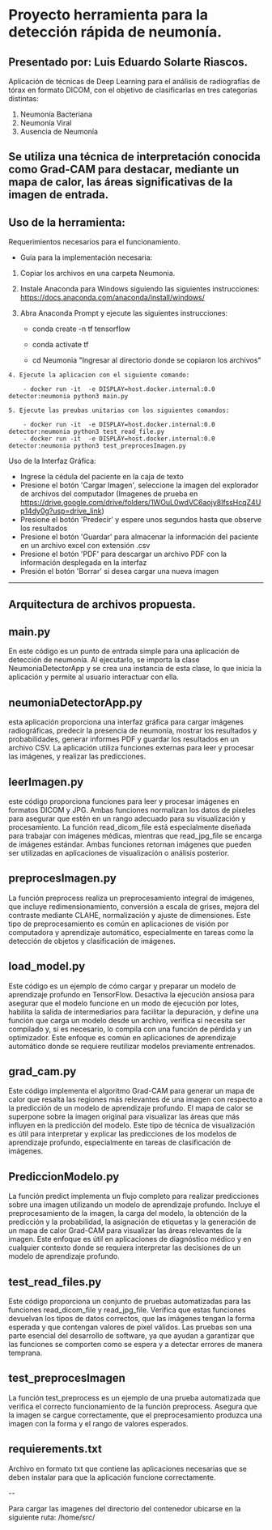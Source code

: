 # Proyecto herramienta para la detección rápida de neumonía.

## Presentado por: Luis Eduardo Solarte Riascos.

Aplicación de técnicas de Deep Learning para el análisis de radiografías de tórax en formato DICOM, con el objetivo de clasificarlas en tres categorías distintas:

1. Neumonía Bacteriana
2. Neumonía Viral
3. Ausencia de Neumonía

Se utiliza una técnica de interpretación conocida como Grad-CAM para destacar, mediante un mapa de calor, las áreas significativas de la imagen de entrada.
---

## Uso de la herramienta:

Requerimientos necesarios para el funcionamiento.

  - Guia para la implementación necesaria:
  
   1. Copiar los archivos en una carpeta Neumonia.
  
   2.  Instale Anaconda para Windows siguiendo las siguientes instrucciones:
       https://docs.anaconda.com/anaconda/install/windows/

   3. Abra Anaconda Prompt y ejecute las siguientes instrucciones:

		- conda create -n tf tensorflow

		- conda activate tf

        - cd Neumonia    "Ingresar al directorio donde se copiaron los archivos" 

	4. Ejecute la aplicacion con el siguiente comando:
		
		- docker run -it  -e DISPLAY=host.docker.internal:0.0 detector:neumonia python3 main.py
		
	5. Ejecute las preubas unitarias con los siguientes comandos:
		
		- docker run -it  -e DISPLAY=host.docker.internal:0.0 detector:neumonia python3 test_read_file.py
		- docker run -it  -e DISPLAY=host.docker.internal:0.0 detector:neumonia python3 test_preprocesImagen.py

  

Uso de la Interfaz Gráfica:

- Ingrese la cédula del paciente en la caja de texto
- Presione el botón 'Cargar Imagen', seleccione la imagen del explorador de archivos del computador (Imagenes de prueba en https://drive.google.com/drive/folders/1WOuL0wdVC6aojy8IfssHcqZ4Up14dy0g?usp=drive_link)
- Presione el botón 'Predecir' y espere unos segundos hasta que observe los resultados
- Presione el botón 'Guardar' para almacenar la información del paciente en un archivo excel con extensión .csv
- Presione el botón 'PDF' para descargar un archivo PDF con la información desplegada en la interfaz
- Presión el botón 'Borrar' si desea cargar una nueva imagen

---

## Arquitectura de archivos propuesta.

## main.py

En este código es un punto de entrada simple para una aplicación de detección de neumonía. Al ejecutarlo, se importa la clase NeumoniaDetectorApp y 
se crea una instancia de esta clase, lo que inicia la aplicación y permite al usuario interactuar con ella.

## neumoniaDetectorApp.py

esta aplicación proporciona una interfaz gráfica para cargar imágenes radiográficas, predecir la presencia de neumonía, mostrar los resultados 
y probabilidades, generar informes PDF y guardar los resultados en un archivo CSV. La aplicación utiliza funciones externas para leer y procesar 
las imágenes, y realizar las predicciones.

## leerImagen.py

 este código proporciona funciones para leer y procesar imágenes en formatos DICOM y JPG. Ambas funciones normalizan los datos de píxeles para 
 asegurar que estén en un rango adecuado para su visualización y procesamiento. La función read_dicom_file está especialmente diseñada para trabajar 
 con imágenes médicas, mientras que read_jpg_file se encarga de imágenes estándar. Ambas funciones retornan imágenes que pueden ser utilizadas 
 en aplicaciones de visualización o análisis posterior.

## preprocesImagen.py

La función preprocess realiza un preprocesamiento integral de imágenes, que incluye redimensionamiento, conversión a escala de grises, mejora 
del contraste mediante CLAHE, normalización y ajuste de dimensiones. Este tipo de preprocesamiento es común en aplicaciones de visión por computadora
y aprendizaje automático, especialmente en tareas como la detección de objetos y clasificación de imágenes.

## load_model.py

Este código es un ejemplo de cómo cargar y preparar un modelo de aprendizaje profundo en TensorFlow. Desactiva la ejecución ansiosa para asegurar que 
el modelo funcione en un modo de ejecución por lotes, habilita la salida de intermediarios para facilitar la depuración, y define una función que carga 
un modelo desde un archivo, verifica si necesita ser compilado y, si es necesario, lo compila con una función de pérdida y un optimizador. Este enfoque
es común en aplicaciones de aprendizaje automático donde se requiere reutilizar modelos previamente entrenados.

## grad_cam.py

Este código implementa el algoritmo Grad-CAM para generar un mapa de calor que resalta las regiones más relevantes de una imagen con respecto a la 
predicción de un modelo de aprendizaje profundo. El mapa de calor se superpone sobre la imagen original para visualizar las áreas que más influyen en
la predicción del modelo. Este tipo de técnica de visualización es útil para interpretar y explicar las predicciones de los modelos de aprendizaje 
profundo, especialmente en tareas de clasificación de imágenes.

## PrediccionModelo.py

La función predict implementa un flujo completo para realizar predicciones sobre una imagen utilizando un modelo de aprendizaje profundo.
Incluye el preprocesamiento de la imagen, la carga del modelo, la obtención de la predicción y la probabilidad, la asignación de etiquetas y la 
generación de un mapa de calor Grad-CAM para visualizar las áreas relevantes de la imagen. Este enfoque es útil en aplicaciones de diagnóstico médico
y en cualquier contexto donde se requiera interpretar las decisiones de un modelo de aprendizaje profundo.

## test_read_files.py

Este código proporciona un conjunto de pruebas automatizadas para las funciones read_dicom_file y read_jpg_file. Verifica que estas funciones devuelvan 
los tipos de datos correctos, que las imágenes tengan la forma esperada y que contengan valores de píxel válidos. Las pruebas son una parte esencial del
desarrollo de software, ya que ayudan a garantizar que las funciones se comporten como se espera y a detectar errores de manera temprana.

## test_preprocesImagen

La función test_preprocess es un ejemplo de una prueba automatizada que verifica el correcto funcionamiento de la función preprocess. Asegura que la 
imagen se cargue correctamente, que el preprocesamiento produzca una imagen con la forma y el rango de valores esperados.

## requierements.txt

Archivo en formato txt que contiene las aplicaciones necesarias que se deben instalar para que la aplicación funcione correctamente.

--

Para cargar las imagenes del directorio del contenedor ubicarse en la siguiente ruta: /home/src/





